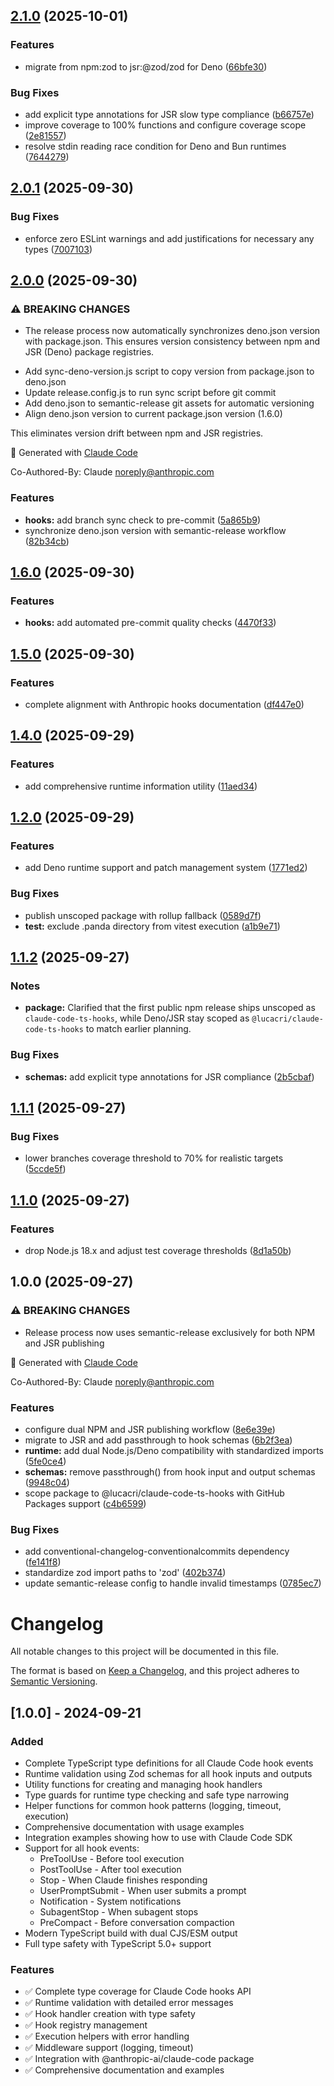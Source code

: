 ## [2.1.0](https://github.com/lucacri/claude-code-ts-hooks/compare/v2.0.1...v2.1.0) (2025-10-01)

### Features

* migrate from npm:zod to jsr:@zod/zod for Deno ([66bfe30](https://github.com/lucacri/claude-code-ts-hooks/commit/66bfe30b5866e0d696c32f8127227abca44687df))

### Bug Fixes

* add explicit type annotations for JSR slow type compliance ([b66757e](https://github.com/lucacri/claude-code-ts-hooks/commit/b66757e54446f9dd7fab6153a3f4dac8901fa3b3))
* improve coverage to 100% functions and configure coverage scope ([2e81557](https://github.com/lucacri/claude-code-ts-hooks/commit/2e815577aebdbae74e6a9c3189b0987fd53082da))
* resolve stdin reading race condition for Deno and Bun runtimes ([7644279](https://github.com/lucacri/claude-code-ts-hooks/commit/76442795c3a9c6cb2300d7cdb0342dffbc5bde96))

## [2.0.1](https://github.com/lucacri/claude-code-ts-hooks/compare/v2.0.0...v2.0.1) (2025-09-30)

### Bug Fixes

* enforce zero ESLint warnings and add justifications for necessary any types ([7007103](https://github.com/lucacri/claude-code-ts-hooks/commit/7007103d45a4e151d8c5f40cdbb759acd22868de))

## [2.0.0](https://github.com/lucacri/claude-code-ts-hooks/compare/v1.6.0...v2.0.0) (2025-09-30)

### ⚠ BREAKING CHANGES

* The release process now automatically synchronizes deno.json version with package.json. This ensures version consistency between npm and JSR (Deno) package registries.

- Add sync-deno-version.js script to copy version from package.json to deno.json
- Update release.config.js to run sync script before git commit
- Add deno.json to semantic-release git assets for automatic versioning
- Align deno.json version to current package.json version (1.6.0)

This eliminates version drift between npm and JSR registries.

🤖 Generated with [Claude Code](https://claude.com/claude-code)

Co-Authored-By: Claude <noreply@anthropic.com>

### Features

* **hooks:** add branch sync check to pre-commit ([5a865b9](https://github.com/lucacri/claude-code-ts-hooks/commit/5a865b9e9fc9d16b5d99fbac70dc1b1638982597))
* synchronize deno.json version with semantic-release workflow ([82b34cb](https://github.com/lucacri/claude-code-ts-hooks/commit/82b34cb4dd83877758cf763d499d6b5d9b37f89b))

## [1.6.0](https://github.com/lucacri/claude-code-ts-hooks/compare/v1.5.0...v1.6.0) (2025-09-30)

### Features

* **hooks:** add automated pre-commit quality checks ([4470f33](https://github.com/lucacri/claude-code-ts-hooks/commit/4470f3364eec50166e3965e6c1e8564d9b19c444))

## [1.5.0](https://github.com/lucacri/claude-code-ts-hooks/compare/v1.4.0...v1.5.0) (2025-09-30)

### Features

* complete alignment with Anthropic hooks documentation ([df447e0](https://github.com/lucacri/claude-code-ts-hooks/commit/df447e00ac69e07e8b5bf60e44e0f071162e4466))

## [1.4.0](https://github.com/lucacri/claude-code-ts-hooks/compare/v1.3.0...v1.4.0) (2025-09-29)

### Features

* add comprehensive runtime information utility ([11aed34](https://github.com/lucacri/claude-code-ts-hooks/commit/11aed3491ef9f8bb353ad30113fe0a47062d0265))

## [1.2.0](https://github.com/lucacri/claude-code-ts-hooks/compare/v1.1.2...v1.2.0) (2025-09-29)

### Features

* add Deno runtime support and patch management system ([1771ed2](https://github.com/lucacri/claude-code-ts-hooks/commit/1771ed2a7b756a4ad4c5b100aa200b1ba0d9e18a))

### Bug Fixes

* publish unscoped package with rollup fallback ([0589d7f](https://github.com/lucacri/claude-code-ts-hooks/commit/0589d7fed22c2b20a7c3eefa46e7f69eff650c06))
* **test:** exclude .panda directory from vitest execution ([a1b9e71](https://github.com/lucacri/claude-code-ts-hooks/commit/a1b9e718bacf61446c73d7226fe2372ca3ccfe1c))

## [1.1.2](https://github.com/lucacri/claude-code-ts-hooks/compare/v1.1.1...v1.1.2) (2025-09-27)

### Notes

* **package:** Clarified that the first public npm release ships unscoped as `claude-code-ts-hooks`, while Deno/JSR stay scoped as `@lucacri/claude-code-ts-hooks` to match earlier planning.

### Bug Fixes

* **schemas:** add explicit type annotations for JSR compliance ([2b5cbaf](https://github.com/lucacri/claude-code-ts-hooks/commit/2b5cbafd319e754f7b52df62716eec02a3745bc1))

## [1.1.1](https://github.com/lucacri/claude-code-ts-hooks/compare/v1.1.0...v1.1.1) (2025-09-27)

### Bug Fixes

* lower branches coverage threshold to 70% for realistic targets ([5ccde5f](https://github.com/lucacri/claude-code-ts-hooks/commit/5ccde5ff55d97c91024960a09b38a25b84d45619))

## [1.1.0](https://github.com/lucacri/claude-code-ts-hooks/compare/v1.0.0...v1.1.0) (2025-09-27)

### Features

* drop Node.js 18.x and adjust test coverage thresholds ([8d1a50b](https://github.com/lucacri/claude-code-ts-hooks/commit/8d1a50b1a31fee9e9db7bde940eb07c6b1339eca))

## 1.0.0 (2025-09-27)

### ⚠ BREAKING CHANGES

* Release process now uses semantic-release exclusively for both NPM and JSR publishing

🤖 Generated with [Claude Code](https://claude.ai/code)

Co-Authored-By: Claude <noreply@anthropic.com>

### Features

* configure dual NPM and JSR publishing workflow ([8e6e39e](https://github.com/lucacri/claude-code-ts-hooks/commit/8e6e39e467a81b04db9b0a17ac4884f66bd73baa))
* migrate to JSR and add passthrough to hook schemas ([6b2f3ea](https://github.com/lucacri/claude-code-ts-hooks/commit/6b2f3ea05d013c3f7ddc78e4f2a0b7671729105a))
* **runtime:** add dual Node.js/Deno compatibility with standardized imports ([5fe0ce4](https://github.com/lucacri/claude-code-ts-hooks/commit/5fe0ce40fadd2e1971e3f88b15f461b2eed69a49))
* **schemas:** remove passthrough() from hook input and output schemas ([9948c04](https://github.com/lucacri/claude-code-ts-hooks/commit/9948c0432d83257173b4fc586c6536014882ce70))
* scope package to @lucacri/claude-code-ts-hooks with GitHub Packages support ([c4b6599](https://github.com/lucacri/claude-code-ts-hooks/commit/c4b6599984d8c656135cd67211eb2a37377540c2))

### Bug Fixes

* add conventional-changelog-conventionalcommits dependency ([fe141f8](https://github.com/lucacri/claude-code-ts-hooks/commit/fe141f8fd6684f7f9890cc95ac4bdb996ac3c6b5))
* standardize zod import paths to 'zod' ([402b374](https://github.com/lucacri/claude-code-ts-hooks/commit/402b37421cb3cd6fa461e8c92d45f9df22e8b8cb))
* update semantic-release config to handle invalid timestamps ([0785ec7](https://github.com/lucacri/claude-code-ts-hooks/commit/0785ec7060f1a73928768af13e99d2ca04161bb7))

# Changelog

All notable changes to this project will be documented in this file.

The format is based on [Keep a Changelog](https://keepachangelog.com/en/1.0.0/),
and this project adheres to [Semantic Versioning](https://semver.org/spec/v2.0.0.html).

## [1.0.0] - 2024-09-21

### Added
- Complete TypeScript type definitions for all Claude Code hook events
- Runtime validation using Zod schemas for all hook inputs and outputs
- Utility functions for creating and managing hook handlers
- Type guards for runtime type checking and safe type narrowing
- Helper functions for common hook patterns (logging, timeout, execution)
- Comprehensive documentation with usage examples
- Integration examples showing how to use with Claude Code SDK
- Support for all hook events:
  - PreToolUse - Before tool execution
  - PostToolUse - After tool execution  
  - Stop - When Claude finishes responding
  - UserPromptSubmit - When user submits a prompt
  - Notification - System notifications
  - SubagentStop - When subagent stops
  - PreCompact - Before conversation compaction
- Modern TypeScript build with dual CJS/ESM output
- Full type safety with TypeScript 5.0+ support

### Features
- ✅ Complete type coverage for Claude Code hooks API
- ✅ Runtime validation with detailed error messages
- ✅ Hook handler creation with type safety
- ✅ Hook registry management
- ✅ Execution helpers with error handling
- ✅ Middleware support (logging, timeout)
- ✅ Integration with @anthropic-ai/claude-code package
- ✅ Comprehensive documentation and examples
